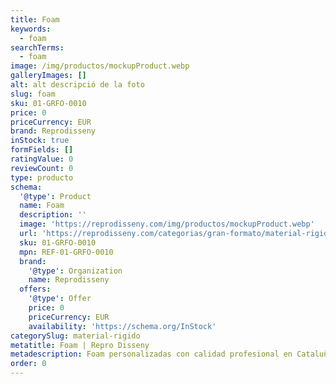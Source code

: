 ```yaml
---
title: Foam
keywords:
  - foam
searchTerms:
  - foam
image: /img/productos/mockupProduct.webp
galleryImages: []
alt: alt descripció de la foto
slug: foam
sku: 01-GRFO-0010
price: 0
priceCurrency: EUR
brand: Reprodisseny
inStock: true
formFields: []
ratingValue: 0
reviewCount: 0
type: producto
schema:
  '@type': Product
  name: Foam
  description: ''
  image: 'https://reprodisseny.com/img/productos/mockupProduct.webp'
  url: 'https://reprodisseny.com/categorias/gran-formato/material-rigido/foam'
  sku: 01-GRFO-0010
  mpn: REF-01-GRFO-0010
  brand:
    '@type': Organization
    name: Reprodisseny
  offers:
    '@type': Offer
    price: 0
    priceCurrency: EUR
    availability: 'https://schema.org/InStock'
categorySlug: material-rigido
metatitle: Foam | Repro Disseny
metadescription: Foam personalizadas con calidad profesional en Cataluña.
order: 0
---
```


